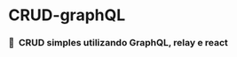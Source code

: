 # CRUD-graphQL

### <b>:brain: &nbsp;CRUD simples utilizando GraphQL, relay e react</b></summary><br/>
